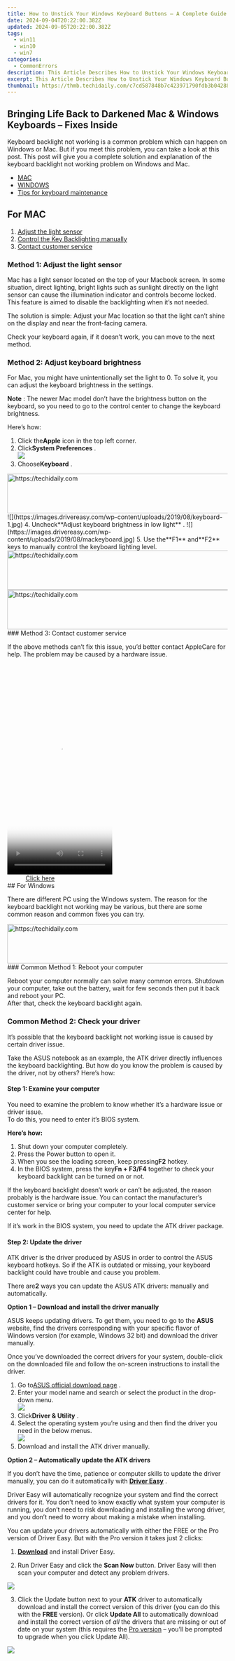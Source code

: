 ```yaml
---
title: How to Unstick Your Windows Keyboard Buttons – A Complete Guide
date: 2024-09-04T20:22:00.382Z
updated: 2024-09-05T20:22:00.382Z
tags:
  - win11
  - win10
  - win7
categories:
  - CommonErrors
description: This Article Describes How to Unstick Your Windows Keyboard Buttons – A Complete Guide
excerpt: This Article Describes How to Unstick Your Windows Keyboard Buttons – A Complete Guide
thumbnail: https://thmb.techidaily.com/c7cd587848b7c423971790fdb3b04288b53670a44c37276f13cc96d749320e4c.jpg
---
```


## Bringing Life Back to Darkened Mac & Windows Keyboards – Fixes Inside

Keyboard backlight not working is a common problem which can happen on Windows or Mac. But if you meet this problem, you can take a look at this post. This post will give you a complete solution and explanation of the keyboard backlight not working problem on Windows and Mac.

* [MAC](https://tools.techidaily.com/drivereasy/download/)
* [WINDOWS](https://tools.techidaily.com/drivereasy/download/)
* [Tips for keyboard maintenance](https://tools.techidaily.com/drivereasy/download/)

## For MAC

1. [Adjust the light sensor](https://tools.techidaily.com/drivereasy/download/)
2. [Control the Key Backlighting manually](https://tools.techidaily.com/drivereasy/download/)
3. [Contact customer service](https://tools.techidaily.com/drivereasy/download/)

### Method 1: Adjust the light sensor

 Mac has a light sensor located on the top of your Macbook screen. In some situation, direct lighting, bright lights such as sunlight directly on the light sensor can cause the illumination indicator and controls become locked. This feature is aimed to disable the backlighting when it’s not needed.

 The solution is simple: Adjust your Mac location so that the light can’t shine on the display and near the front-facing camera.

 Check your keyboard again, if it doesn’t work, you can move to the next method.

### Method 2: Adjust keyboard brightness

 For Mac, you might have unintentionally set the light to 0\. To solve it, you can adjust the keyboard brightness in the settings.

**Note** : The newer Mac model don’t have the brightness button on the keyboard, so you need to go to the control center to change the keyboard brightness.

Here’s how:

1. Click the**Apple** icon in the top left corner.
2. Click**System Preferences** .  
![](https://images.drivereasy.com/wp-content/uploads/2019/08/Snap841.jpg)
3. Choose**Keyboard** .  
<!-- affiliate ads begin -->
<a href="https://appsumo.8odi.net/c/5597632/2030375/7443" target="_top" id="2030375">
  <img src="//a.impactradius-go.com/display-ad/7443-2030375" border="0" alt="https://techidaily.com" width="728" height="90"/>
</a>
<img height="0" width="0" src="https://appsumo.8odi.net/i/5597632/2030375/7443" style="position:absolute;visibility:hidden;" border="0" />
<!-- affiliate ads end -->
![](https://images.drivereasy.com/wp-content/uploads/2019/08/keyboard-1.jpg)
4. Uncheck**Adjust keyboard brightness in low light** .  
![](https://images.drivereasy.com/wp-content/uploads/2019/08/mackeyboard.jpg)
5. Use the**F1** and**F2** keys to manually control the keyboard lighting level.
<!-- affiliate ads begin -->
<a href="https://aligracehair.sjv.io/c/5597632/1948895/19272" target="_top" id="1948895">
  <img src="//a.impactradius-go.com/display-ad/19272-1948895" border="0" alt="https://techidaily.com" width="728" height="90"/>
</a>
<img height="0" width="0" src="https://aligracehair.sjv.io/i/5597632/1948895/19272" style="position:absolute;visibility:hidden;" border="0" />
<!-- affiliate ads end -->

<!-- affiliate ads begin -->
<a href="https://appsumo.8odi.net/c/5597632/2118306/7443" target="_top" id="2118306">
  <img src="//a.impactradius-go.com/display-ad/7443-2118306" border="0" alt="https://techidaily.com" width="728" height="90"/>
</a>
<img height="0" width="0" src="https://appsumo.8odi.net/i/5597632/2118306/7443" style="position:absolute;visibility:hidden;" border="0" />
<!-- affiliate ads end -->
### Method 3: Contact customer service

 If the above methods can’t fix this issue, you’d better contact AppleCare for help. The problem may be caused by a hardware issue.

<!-- affiliate ads begin -->
<span id="1770544">
					<video width="240" height="480" style="cursor:pointer"
           poster="//a.impactradius-go.com/display-clicktoplayimage/1770544.png"
           onclick="if(!this.playClicked){this.play();this.setAttribute('controls',true);this.playClicked=true;}">
	   <source src="//a.impactradius-go.com/display-ad/20702-1770544">
	   <img src="//a.impactradius-go.com/display-clicktoplayimage/1770544.png" style="border: none; height: 100%; width: 100%; object-fit: contain">
	</video>
	<div style="width:150px;text-align:center"><a href="javascript:window.open(decodeURIComponent('https%3A%2F%2Ftokenmetrics.sjv.io%2Fc%2F5597632%2F1770544%2F20702'), '_blank');void(0);">Click here</a></div>
</span>
<img height="0" width="0" src="https://imp.pxf.io/i/5597632/1770544/20702" style="position:absolute;visibility:hidden;" border="0" />
<!-- affiliate ads end -->
## For Windows

 There are different PC using the Windows system. The reason for the keyboard backlight not working may be various, but there are some common reason and common fixes you can try.

<!-- affiliate ads begin -->
<a href="https://aligracehair.sjv.io/c/5597632/1959712/19272" target="_top" id="1959712">
  <img src="//a.impactradius-go.com/display-ad/19272-1959712" border="0" alt="https://techidaily.com" width="728" height="90"/>
</a>
<img height="0" width="0" src="https://aligracehair.sjv.io/i/5597632/1959712/19272" style="position:absolute;visibility:hidden;" border="0" />
<!-- affiliate ads end -->
### Common Method 1: Reboot your computer

 Reboot your computer normally can solve many common errors. Shutdown your computer, take out the battery, wait for few seconds then put it back and reboot your PC.  
 After that, check the keyboard backlight again.

### Common Method 2: Check your driver

 It’s possible that the keyboard backlight not working issue is caused by certain driver issue.

 Take the ASUS notebook as an example, the ATK driver directly influences the keyboard backlighting. But how do you know the problem is caused by the driver, not by others? Here’s how:

#### Step 1: Examine your computer

 You need to examine the problem to know whether it’s a hardware issue or driver issue.  
 To do this, you need to enter it’s BIOS system.

**Here’s how:**

1. Shut down your computer completely.
2. Press the Power button to open it.
3. When you see the loading screen, keep pressing**F2** hotkey.
4. In the BIOS system, press the key**Fn + F3/F4** together to check your keyboard backlight can be turned on or not.

 If the keyboard backlight doesn’t work or can’t be adjusted, the reason probably is the hardware issue. You can contact the manufacturer’s customer service or bring your computer to your local computer service center for help.

 If it’s work in the BIOS system, you need to update the ATK driver package.

#### Step 2: Update the driver

 ATK driver is the driver produced by ASUS in order to control the ASUS keyboard hotkeys. So if the ATK is outdated or missing, your keyboard backlight could have trouble and cause you problem.

 There are**2** ways you can update the ASUS ATK drivers: manually and automatically.

**Option 1 – Download and install the driver manually**

 ASUS keeps updating drivers. To get them, you need to go to the **ASUS**  website, find the drivers corresponding with your specific flavor of Windows version (for example, Windows 32 bit) and download the driver manually.

 Once you’ve downloaded the correct drivers for your system, double-click on the downloaded file and follow the on-screen instructions to install the driver.

1. Go to[ASUS official download page](https://www.asus.com/support/Download-Center/) .
2. Enter your model name and search or select the product in the drop-down menu.  
![](https://images.drivereasy.com/wp-content/uploads/2019/08/asus.jpg)
3. Click**Driver & Utility** .
4. Select the operating system you’re using and then find the driver you need in the below menus.  
![](https://images.drivereasy.com/wp-content/uploads/2019/08/asus1.jpg)
5. Download and install the ATK driver manually.

**Option 2 – Automatically update the ATK drivers**

 If you don’t have the time, patience or computer skills to update the driver manually, you can do it automatically with **[Driver Easy](https://tools.techidaily.com/drivereasy/download/)**  .

 Driver Easy will automatically recognize your system and find the correct drivers for it. You don’t need to know exactly what system your computer is running, you don’t need to risk downloading and installing the wrong driver, and you don’t need to worry about making a mistake when installing.

 You can update your drivers automatically with either the FREE or the Pro version of Driver Easy. But with the Pro version it takes just 2 clicks:

 1) **[Download](https://tools.techidaily.com/drivereasy/download/)**  and install Driver Easy.

 2) Run Driver Easy and click the **Scan Now** button. Driver Easy will then scan your computer and detect any problem drivers.

![](https://images.drivereasy.com/wp-content/uploads/2019/07/driver.jpg)

 3) Click the Update button next to your **ATK** driver to automatically download and install the correct version of this driver (you can do this with the **FREE** version).
 Or click **Update All** to automatically download and install the correct version of _all_ the drivers that are missing or out of date on your system (this requires the [Pro version](https://tools.techidaily.com/drivereasy/download/) – you’ll be prompted to upgrade when you click Update All).

![](https://images.drivereasy.com/wp-content/uploads/2019/08/atk.jpg)

<!-- affiliate ads begin -->
<span id="1495277">
					<video width="1536" height="864" style="cursor:pointer"
           poster="//a.impactradius-go.com/display-clicktoplayimage/1495277.png"
           onclick="if(!this.playClicked){this.play();this.setAttribute('controls',true);this.playClicked=true;}">
	   <source src="//a.impactradius-go.com/display-ad/17189-1495277">
	   <img src="//a.impactradius-go.com/display-clicktoplayimage/1495277.png" style="border: none; height: 100%; width: 100%; object-fit: contain">
	</video>
	<div style="width:960px;text-align:center"><a href="javascript:window.open(decodeURIComponent('https%3A%2F%2Ffunwhole.sjv.io%2Fc%2F5597632%2F1495277%2F17189'), '_blank');void(0);">Click here</a></div>
</span>
<img height="0" width="0" src="https://imp.pxf.io/i/5597632/1495277/17189" style="position:absolute;visibility:hidden;" border="0" />
<!-- affiliate ads end -->
## Tips for keyboard maintenance

 1\. Try not to eat, smoke or drink on top of the keyboard to keep it clean.

 2\. Please do not keep hitting the keyboard vigorously. This will cause damage to the soft glue that supports the keyboard keys.

 3\. Clean the keyboard regularly. The dust in the button gap will accumulate and result in some malfunction of the keyboard if you didn’t clean the keyboard for a long time.

---

 We hope the above information can help. if you have any questions or suggestions, please feel free to leave us a comment below. It would be very nice to know which method helps.

* [keyboard](https://tools.techidaily.com/drivereasy/download/)

<ins class="adsbygoogle"
     style="display:block"
     data-ad-format="autorelaxed"
     data-ad-client="ca-pub-7571918770474297"
     data-ad-slot="1223367746"></ins>



<ins class="adsbygoogle"
     style="display:block"
     data-ad-client="ca-pub-7571918770474297"
     data-ad-slot="8358498916"
     data-ad-format="auto"
     data-full-width-responsive="true"></ins>

<span class="atpl-alsoreadstyle">Also read:</span>
<div><ul>
<li><a href="https://buynow-reviews.techidaily.com/save-our-mushrooms-detailed-review-and-nostalgic-reflection-on-classic-super-mario-bros-handheld-adventure/"><u>'Save Our Mushrooms': Detailed Review and Nostalgic Reflection on Classic 'Super Mario Bros.' Handheld Adventure</u></a></li>
<li><a href="https://desktop-recording.techidaily.com/new-excellent-online-screen-recorders-ranked-1plus/"><u>[New] Excellent Online Screen Recorders Ranked #1+</u></a></li>
<li><a href="https://desktop-recording.techidaily.com/new-expert-presentations-to-video-files/"><u>[New] Expert Presentations to Video Files</u></a></li>
<li><a href="https://youtube-tips.techidaily.com/n-2024-a-beginners-guide-to-youtube-shorts-nuances/"><u>[New] In 2024, A Beginner's Guide to YouTube Shorts Nuances</u></a></li>
<li><a href="https://article-knowledge.techidaily.com/new-in-2024-elevating-vlogging-to-new-heights-yi-hero-reviewed/"><u>[New] In 2024, Elevating Vlogging to New Heights  Yi Hero Reviewed</u></a></li>
<li><a href="https://screen-recording.techidaily.com/new-mastering-live-streams-logitech-webcam-tips/"><u>[New] Mastering Live Streams  Logitech Webcam Tips</u></a></li>
<li><a href="https://fox-direct.techidaily.com/updated-in-2024-navigate-the-world-of-video-conferencing/"><u>[Updated] In 2024, Navigate the World of Video Conferencing</u></a></li>
<li><a href="https://extra-skills.techidaily.com/updated-leveraging-content-marketing-for-more-views-and-subscribers/"><u>[Updated] Leveraging Content Marketing for More Views and Subscribers</u></a></li>
<li><a href="https://article-tips.techidaily.com/updated-underwater-cinematography-made-simple-top-7-tips-for-2024/"><u>[Updated] Underwater Cinematography Made Simple  Top 7 Tips for 2024</u></a></li>
<li><a href="https://common-error.techidaily.com/windows-wizardry-cure-kernel32-fails/"><u>[Windows Wizardry] Cure Kernel32 Fails</u></a></li>
<li><a href="https://some-approaches.techidaily.com/2024-approved-the-ultimate-editors-guide-to-top-10-fcp-plug-ins/"><u>2024 Approved  The Ultimate Editor's Guide to Top 10 FCP Plug-Ins</u></a></li>
<li><a href="https://common-error.techidaily.com/asus-laptops-overcoming-fn-key-malfunctions-and-restoring-usage/"><u>ASUS Laptops - Overcoming Fn Key Malfunctions and Restoring Usage</u></a></li>
<li><a href="https://common-error.techidaily.com/boost-your-gameplay-expert-tips-to-overcome-minecraft-lag-issues/"><u>Boost Your Gameplay: Expert Tips to Overcome Minecraft Lag Issues</u></a></li>
<li><a href="https://tech-haven.techidaily.com/chart-your-course-freegpt-in-the-windows-sphere/"><u>Chart Your Course: FreeGPT in the Windows Sphere</u></a></li>
<li><a href="https://common-error.techidaily.com/common-fixes-for-launching-minecraft-successfully-on-a-window-os/"><u>Common Fixes for Launching Minecraft Successfully on a Window OS</u></a></li>
<li><a href="https://common-error.techidaily.com/correcting-unintended-typographical-errors-while-keyboarding/"><u>Correcting Unintended Typographical Errors While Keyboarding</u></a></li>
<li><a href="https://common-error.techidaily.com/1723210502992-corsair-keyboard-malfunction-heres-how-to-make-it-glow-again/"><u>Corsair Keyboard Malfunction? Here's How to Make It Glow Again</u></a></li>
<li><a href="https://common-error.techidaily.com/diagnose-and-solve-the-shadow-play-not-installed-issue-on-geforce-gpus/"><u>Diagnose and Solve the Shadow Play Not Installed Issue on Geforce GPUs</u></a></li>
<li><a href="https://common-error.techidaily.com/effective-fixes-for-when-your-sims-4-game-wont-start-correctly/"><u>Effective Fixes for When Your Sims 4 Game Won't Start Correctly</u></a></li>
<li><a href="https://program-issues.techidaily.com/elimina-el-lag-en-tu-juego-de-forza-horizon-5-siguiendo-estas-soluciones-probadas/"><u>Elimina El Lag en Tu Juego De Forza Horizon 5 Siguiendo Estas Soluciones Probadas</u></a></li>
<li><a href="https://common-error.techidaily.com/fixing-win11s-troublesome-0x80072efd-error-a-step-by-step-guide/"><u>Fixing Win11's Troublesome 0X80072EFD Error: A Step-by-Step Guide</u></a></li>
<li><a href="https://common-error.techidaily.com/fixing-windows-11-endless-reboot-cycle-expert-solutions/"><u>Fixing Windows 11 Endless Reboot Cycle: Expert Solutions</u></a></li>
<li><a href="https://techno-recovery.techidaily.com/get-ready-for-ios-18-release-schedule-zero-price-entry-cutting-edge-attributes-and-fresh-announcements/"><u>Get Ready for IOS 18! Release Schedule, Zero Price Entry, Cutting-Edge Attributes & Fresh Announcements</u></a></li>
<li><a href="https://fix-guide.techidaily.com/how-to-fix-it-samsung-galaxy-s24-wont-turn-on-drfone-by-drfone-fix-android-problems-fix-android-problems/"><u>How to Fix It Samsung Galaxy S24 Wont Turn On | Dr.fone</u></a></li>
<li><a href="https://common-error.techidaily.com/how-to-handle-access-denied-expert-fixes-revealed/"><u>How to Handle 'Access Denied': Expert Fixes Revealed</u></a></li>
<li><a href="https://common-error.techidaily.com/how-to-overcome-latency-problems-with-the-keyboard-on-a-windows-10-system/"><u>How to Overcome Latency Problems with the Keyboard on a Windows 10 System</u></a></li>
<li><a href="https://blog-min.techidaily.com/in-2024-how-to-teleport-your-gps-location-on-poco-x5-drfone-by-drfone-virtual-android/"><u>In 2024, How To Teleport Your GPS Location On Poco X5? | Dr.fone</u></a></li>
<li><a href="https://common-error.techidaily.com/insider-knowledge-on-fixing-the-failed-diagnostic-services-run-process/"><u>Insider Knowledge on Fixing the Failed Diagnostic Services Run Process</u></a></li>
<li><a href="https://fake-location.techidaily.com/ispoofer-is-not-working-on-apple-iphone-8-fixed-drfone-by-drfone-virtual-ios/"><u>iSpoofer is not working On Apple iPhone 8? Fixed | Dr.fone</u></a></li>
<li><a href="https://common-error.techidaily.com/level-up-your-gaming-rig-how-to-achieve-peak-performance-in-windows-11-games/"><u>Level Up Your Gaming Rig: How to Achieve Peak Performance in Windows 11 Games</u></a></li>
<li><a href="https://common-error.techidaily.com/master-the-fixes-for-persistent-error-code-0x800f0922-on-your-windows-10-machine/"><u>Master the Fixes for Persistent Error Code 0X800f0922 on Your Windows 10 Machine</u></a></li>
<li><a href="https://common-error.techidaily.com/microsoft-compatibility-telemetry-eating-up-too-much-disk-space-on-windows-10-solutions-and-fixes-available-now/"><u>Microsoft Compatibility Telemetry Eating Up Too Much Disk Space on Windows 10 – Solutions and Fixes Available Now</u></a></li>
<li><a href="https://common-error.techidaily.com/multiracial-americans/"><u>Multiracial Americans:</u></a></li>
<li><a href="https://blue-screen-error.techidaily.com/ntfs-errors-resolved-a-step-by-step-repair-tutorial-for-windows-10-users/"><u>NTFS Errors Resolved: A Step-by-Step Repair Tutorial for Windows 10 Users</u></a></li>
<li><a href="https://common-error.techidaily.com/offline-no-access-to-blizzard-services/"><u>Offline - No Access To Blizzard Services</u></a></li>
<li><a href="https://win-solutions.techidaily.com/ps4-malfunction-heres-how-to-fix-those-irritating-freezes/"><u>PS4 Malfunction? Here's How to Fix Those Irritating Freezes!</u></a></li>
<li><a href="https://common-error.techidaily.com/quick-fixes-for-error-code-0x800f0831-utilize-windows-updates/"><u>Quick Fixes for Error Code 0X800f0831: Utilize Windows Updates</u></a></li>
<li><a href="https://common-error.techidaily.com/resolving-ps4-noise-issues-understanding-causes-and-solutions/"><u>Resolving PS4 Noise Issues: Understanding Causes and Solutions</u></a></li>
<li><a href="https://common-error.techidaily.com/revive-your-hp-laptop-webcam-a-step-by-step-guide-for-windows-10-users/"><u>Revive Your HP Laptop Webcam: A Step-by-Step Guide for Windows 10 Users</u></a></li>
<li><a href="https://common-error.techidaily.com/sfc-and-dism-windows-11-repair-options/"><u>SFC and DISM: Windows 11 Repair Options</u></a></li>
<li><a href="https://common-error.techidaily.com/solved-issues-making-your-dells-webcam-work-again-on-windows-systems/"><u>Solved Issues: Making Your Dell's Webcam Work Again on Windows Systems</u></a></li>
<li><a href="https://common-error.techidaily.com/step-by-step-fixes-for-errors-encountered-while-installing-or-updating-on-steam/"><u>Step-by-Step Fixes for Errors Encountered While Installing or Updating on Steam</u></a></li>
<li><a href="https://common-error.techidaily.com/streamlining-pasting-processes-in-windows-10-devices/"><u>Streamlining Pasting Processes in Windows 10 Devices</u></a></li>
<li><a href="https://common-error.techidaily.com/sudden-repeated-restarts-windows-11-pcs/"><u>Sudden Repeated Restarts Windows 11 PCs</u></a></li>
<li><a href="https://common-error.techidaily.com/tackling-svchostexe-overuse-lowering-cpu-usage-on-windows-10-systems-step-by-step-fix/"><u>Tackling svchost.exe Overuse: Lowering CPU Usage on Windows 10 Systems [Step-by-Step Fix]</u></a></li>
<li><a href="https://common-error.techidaily.com/top-techniques-utilizing-system-file-checker-sfc-and-deployment-image-service-and-management-dism-for-resolving-windows-11-problems/"><u>Top Techniques: Utilizing System File Checker (SFC) and Deployment Image Service and Management (DISM) for Resolving Windows 11 Problems</u></a></li>
<li><a href="https://common-error.techidaily.com/troubleshoot-your-lenovo-mouse-pad-on-windows-tips-for-win11-8-and-7/"><u>Troubleshoot Your Lenovo Mouse Pad on Windows: Tips for Win11, 8, and 7</u></a></li>
<li><a href="https://common-error.techidaily.com/troubleshooting-and-resolving-errcachemiss-errors-on-chrome-browsers/"><u>Troubleshooting and Resolving ERR_CACHE_MISS Errors on Chrome Browsers</u></a></li>
<li><a href="https://common-error.techidaily.com/troubleshooting-missing-binkw32dll-errors-on-your-pc/"><u>Troubleshooting Missing binkw32.dll Errors on Your PC</u></a></li>
<li><a href="https://common-error.techidaily.com/troubleshooting-tips-for-a-non-functional-backspace-button/"><u>Troubleshooting Tips for a Non-Functional Backspace Button</u></a></li>
<li><a href="https://ai-video-translation.techidaily.com/updated-create-lip-sync-tiktok-videos-without-installing-any-app/"><u>Updated Create Lip Sync TikTok Videos Without Installing Any App</u></a></li>
</ul></div>
